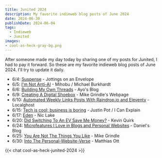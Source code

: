 ```yaml
---
title: Junited 2024
description: My favorite indieweb blog posts of June 2024
date: 2024-06-30
publishDate: 2024-06-04
tags:
  - Indieweb
  - Junited
images:
- cool-as-heck-gray-bg.png
---
```

After someone made my day today by sharing one of my posts for Junited, I had to pay it forward. So these are my favorite indieweb blog posts of June 2024. I'll try to update it daily.

- 6/4: [Suspense](https://amitg.blog/post/suspense) - Jottings on an Envelope
- 6/5: [I'm Not Anti-AI](https://mihobu.lol/2024/06/im-not-anti-ai) - Mihobu / Michael Burkhardt
- 6/6: [Building My Own Threads](https://ayos.blog/threads-project/) - Ayo's Blog
- 6/9: [Creating A Digital Shoebox](https://mikegrindle.com/posts/digital-shoebox) - Mike Grindle's Webpage
- 6/10: [Automated Weekly Links Posts With Raindrop.io and Eleventy](https://localghost.dev/blog/automated-weekly-links-posts-with-raindrop-io-and-eleventy/) - Localghost
- 6/15: [Tech is cool; business is boring](https://justinpot.com/tech-is-cool-business-is-boring/) - Justin Pot / I Can Explain
- 6/17: [Eden](https://niclake.me/eden) - Nic Lake
- 6/20: [Did Switching To An EV Save Me Money?](https://kevquirk.com/did-switching-to-an-ev-save-me-money) - Kevin Quirk
- 6/24: [Microfeatures I Love in Blogs and Personal Websites](https://danilafe.com/blog/blog_microfeatures/) - Daniel's Blog
- 6/25: [You Are Not The Things You Like](https://mikegrindle.com/posts/music-discussions) - Mike Grindle
- 6/30: [Into The Personal-Website-Verse](https://matthiasott.com/articles/into-the-personal-website-verse) - Matthias Ott

{{< chat cool-as-heck-junited-2024 >}}